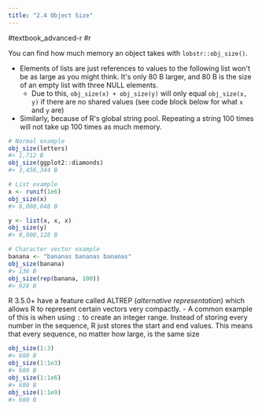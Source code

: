 ```yaml
---
title: "2.4 Object Size"
---
```

#textbook_advanced-r #r 

You can find how much memory an object takes with `lobstr::obj_size()`.
- Elements of lists are just references to values to the following list won't be as large as you might think. It's only 80 B larger, and 80 B is the size of an empty list with three NULL elements.
    - Due to this, `obj_size(x) + obj_size(y)` will only equal `obj_size(x, y)` if there are no shared values (see code block below for what `x` and `y` are)
- Similarly, because of R's global string pool. Repeating a string 100 times will not take up 100 times as much memory.

```r
# Normal example
obj_size(letters)
#> 1,712 B
obj_size(ggplot2::diamonds)
#> 3,456,344 B

# List example
x <- runif(1e6)
obj_size(x)
#> 8,000,048 B

y <- list(x, x, x)
obj_size(y)
#> 8,000,128 B

# Character vector example
banana <- "bananas bananas bananas"
obj_size(banana)
#> 136 B
obj_size(rep(banana, 100))
#> 928 B
```

R 3.5.0+ have a feature called ALTREP (*alternative representation*) which allows R to represent certain vectors very compactly. 
    - A common example of this is when using `:` to create an integer range. Instead of storing every number in the sequence, R just stores the start and end values. This means that every sequence, no matter how large, is the same size

```r
obj_size(1:3)
#> 680 B
obj_size(1:1e3)
#> 680 B
obj_size(1:1e6)
#> 680 B
obj_size(1:1e9)
#> 680 B
```
